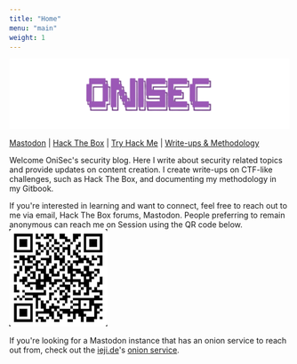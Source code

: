 ```yaml
---
title: "Home"
menu: "main"
weight: 1
---
```


![OniSec](https://raw.githubusercontent.com/OniSec/blog/main/static/images/transparent_onisec.png)

[Mastodon](https://defcon.social/@onisec) |
[Hack The Box](https://app.hackthebox.com/profile/1543354) |
[Try Hack Me](https://tryhackme.com/p/wakefield) | 
[Write-ups & Methodology](https://notes.onisec.org)

Welcome OniSec's security blog. Here I write about security related topics and provide updates on content creation. I create write-ups on CTF-like challenges, such as Hack The Box, and documenting my methodology in my Gitbook. 

If you're interested in learning and want to connect, feel free to reach out to me via email, Hack The Box forums, Mastodon. People preferring to remain anonymous can reach me on Session using the QR code below.  
 ![05bc7dc3136c3671817595689a585525dc639139bde600d7c06ea57fd02d5f0426](https://raw.githubusercontent.com/OniSec/blog/main/static/images/session_qr.png)

If you're looking for a Mastodon instance that has an onion service to reach out from, check out the [ieji.de](https://ieji.de)'s [onion service](https://iejideks5zu2v3zuthaxu5zz6m5o2j7vmbd24wh6dnuiyl7c6rfkcryd.onion/).